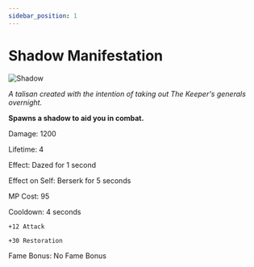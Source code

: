 ```yaml
---
sidebar_position: 1
---
```


# Shadow Manifestation

![Shadow](https://vwiki.valorserver.com/api/item/picture/shadow%20manifestation)

<i>A talisan created with the intention of taking out The Keeper's generals overnight.</i>

**Spawns a shadow to aid you in combat.**

Damage: 1200

Lifetime: 4 

Effect: Dazed for 1 second
 
Effect on Self: Berserk for 5 seconds

MP Cost: 95

Cooldown: 4 seconds

    +12 Attack
    
    +30 Restoration

Fame Bonus: No Fame Bonus
